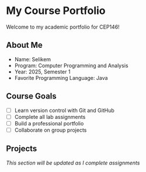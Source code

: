 # My Course Portfolio
 
Welcome to my academic portfolio for CEP146!
 
## About Me
- Name: Selikem
- Program: Computer Programming and Analysis
- Year: 2025, Semester 1
- Favorite Programming Language: Java
 
## Course Goals
- [ ] Learn version control with Git and GitHub
- [ ] Complete all lab assignments
- [ ] Build a professional portfolio
- [ ] Collaborate on group projects
 
## Projects
*This section will be updated as I complete assignments*
